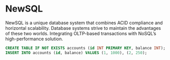 # NewSQL

NewSQL is a unique database system that combines ACID compliance and horizontal scalability. Database systems strive to maintain the advantages of these two worlds. Integrating OLTP-based transactions with NoSQL’s high-performance solution.

```sql
CREATE TABLE IF NOT EXISTS accounts (id INT PRIMARY KEY, balance INT);
INSERT INTO accounts (id, balance) VALUES (1, 1000), (2, 250);
```
